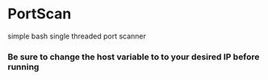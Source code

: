 # PortScan
simple bash single threaded port scanner
### Be sure to change the host variable to to your desired IP before running ###
